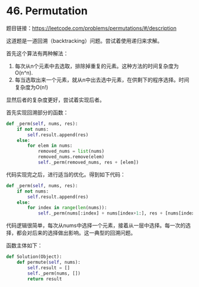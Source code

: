 # 46. Permutation

题目链接：https://leetcode.com/problems/permutations/#/description

这道题是一道回溯（backtracking）问题。尝试着使用递归来求解。

首先这个算法有两种解法：

1. 每次从n个元素中去选取，排除掉重复的元素。这种方法的时间复杂度为O(n^n).
2. 每当选取出来一个元素，就从n中出去选中元素，在供剩下的程序选择。时间复杂度为O(n!)

显然后者的复杂度更好，尝试着实现后者。

首先实现回溯部分的函数：

```python
def _perm(self, nums, res):
    if not nums:
        self.result.append(res)
    else:
        for elem in nums:
        	removed_nums = list(nums)
        	removed_nums.remove(elem)
            self._perm(removed_nums, res + [elem])
```

代码实现完之后，进行适当的优化。得到如下代码：

```python
def _perm(self, nums, res):
    if not nums:
        self.result.append(res)
    else:
        for index in range(len(nums)):
            self._perm(nums[:index] + nums[index+1:], res + [nums[index]])
```

代码逻辑很简单，每次从nums中选择一个元素，接着从一层中选择。每一次的选择，都会对后来的选择做出影响。这一典型的回溯问题。

函数主体如下：

```python
def Solution(Object):
    def permute(self, nums):
        self.result = []
        self._perm(nums, [])
        return result
```
